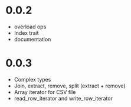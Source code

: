0.0.2
=====

* overload ops
* Index trait 
* documentation

0.0.3
=====

* Complex types
* Join, extract, remove, split (extract + remove)
* Array iterator for CSV file
* read_row_iterator and write_row_iterator
